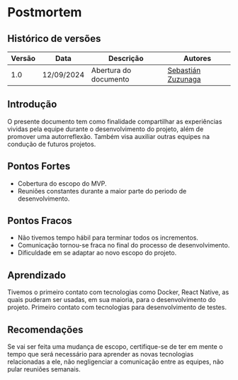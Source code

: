 # Postmortem 

## Histórico de versões

| Versão | Data       | Descrição             | Autores     |
| ------ | ---------- | --------------------- | ----------- |
| 1.0    | 12/09/2024 | Abertura do documento | [Sebastián Zuzunaga](https://github.com/sebazac332) |

## Introdução

O presente documento tem como finalidade compartilhar as experiências vividas pela equipe durante o desenvolvimento do projeto, além de promover uma autorreflexão. Também visa auxiliar outras equipes na condução de futuros projetos.

## Pontos Fortes

- Cobertura do escopo do MVP.
- Reuniões constantes durante a maior parte do periodo de desenvolvimento.

## Pontos Fracos

- Não tivemos tempo hábil para terminar todos os incrementos.
- Comunicação tornou-se fraca no final do processo de desenvolvimento.
- Dificuldade em se adaptar ao novo escopo do projeto.

## Aprendizado

Tivemos o primeiro contato com tecnologias como Docker, React Native, as quais puderam ser usadas, em sua maioria, para o desenvolvimento do projeto. Primeiro contato com tecnologias para desenvolvimento de testes.

## Recomendações

Se vai ser feita uma mudança de escopo, certifique-se de ter em mente o tempo que será necessário para aprender as novas tecnologias relacionadas a ele, não negligenciar a comunicação entre as equipes, não pular reuniões semanais.
